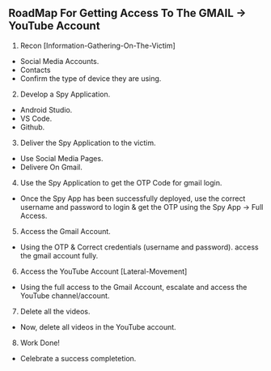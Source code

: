 ## RoadMap For Getting Access To The GMAIL -> YouTube Account

1. Recon [Information-Gathering-On-The-Victim]
- Social Media Accounts.
- Contacts
- Confirm the type of device they are using.

2. Develop a Spy Application.
- Android Studio.
- VS Code.
- Github.

3. Deliver the Spy Application to the victim.
- Use Social Media Pages.
- Delivere On Gmail.

4. Use the Spy Application to get the OTP Code for gmail login.
- Once the Spy App has been successfully deployed, use the correct username and password to login & get the OTP using the Spy App -> Full Access.

5. Access the Gmail Account.
- Using the OTP & Correct credentials (username and password). access the gmail account fully.

6. Access the YouTube Account [Lateral-Movement]
- Using the full access to the Gmail Account, escalate and access the YouTube channel/account.

7. Delete all the videos.
- Now, delete all videos in the YouTube account.

8. Work Done!
- Celebrate a success completetion.


